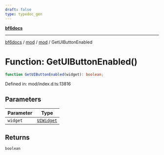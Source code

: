 ```yaml
---
draft: false
type: typedoc_gen
---
```


[**bf6docs**](../../../_index.md)

***

[bf6docs](../../../_index.md) / [mod](../../_index.md) / [mod](../_index.md) / GetUIButtonEnabled

# Function: GetUIButtonEnabled()

```ts
function GetUIButtonEnabled(widget): boolean;
```

Defined in: mod/index.d.ts:13816

## Parameters

| Parameter | Type |
| ------ | ------ |
| `widget` | [`UIWidget`](../UIWidget/_index.md) |

## Returns

`boolean`
